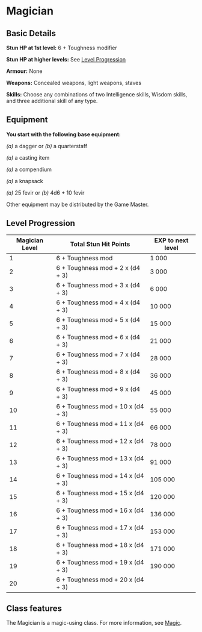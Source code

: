 # Magician

## Basic Details

**Stun HP at 1st level:** 6 + Toughness modifier

**Stun HP at higher levels:** See [Level Progression](#level-progression)

**Armour:** None

**Weapons:** Concealed weapons, light weapons, staves

**Skills:** Choose any combinations of two Intelligence skills, Wisdom skills, and three additional skill of any type.


## Equipment

**You start with the following base equipment:**

_(a)_ a dagger or _(b)_ a quarterstaff

_(a)_ a casting item

_(a)_ a compendium

_(a)_ a knapsack

_(a)_ 25 fevir or _(b)_ 4d6 + 10 fevir

Other equipment may be distributed by the Game Master.


## Level Progression

Magician Level    | Total Stun Hit Points             | EXP to next level
----------------- | --------------------------------  | -----------------
1                 | 6 + Toughness mod                 | 1 000             
2                 | 6 + Toughness mod + 2 x (d4 + 3)  | 3 000             
3                 | 6 + Toughness mod + 3 x (d4 + 3)  | 6 000            
4                 | 6 + Toughness mod + 4 x (d4 + 3)  | 10 000            
5                 | 6 + Toughness mod + 5 x (d4 + 3)  | 15 000            
6                 | 6 + Toughness mod + 6 x (d4 + 3)  | 21 000            
7                 | 6 + Toughness mod + 7 x (d4 + 3)  | 28 000            
8                 | 6 + Toughness mod + 8 x (d4 + 3)  | 36 000            
9                 | 6 + Toughness mod + 9 x (d4 + 3)  | 45 000            
10                | 6 + Toughness mod + 10 x (d4 + 3) | 55 000            
11                | 6 + Toughness mod + 11 x (d4 + 3) | 66 000            
12                | 6 + Toughness mod + 12 x (d4 + 3) | 78 000            
13                | 6 + Toughness mod + 13 x (d4 + 3) | 91 000            
14                | 6 + Toughness mod + 14 x (d4 + 3) | 105 000            
15                | 6 + Toughness mod + 15 x (d4 + 3) | 120 000            
16                | 6 + Toughness mod + 16 x (d4 + 3) | 136 000            
17                | 6 + Toughness mod + 17 x (d4 + 3) | 153 000            
18                | 6 + Toughness mod + 18 x (d4 + 3) | 171 000            
19                | 6 + Toughness mod + 19 x (d4 + 3) | 190 000            
20                | 6 + Toughness mod + 20 x (d4 + 3) |         


## Class features

The Magician is a magic-using class. For more information, see [Magic](../../Magic#Magician).